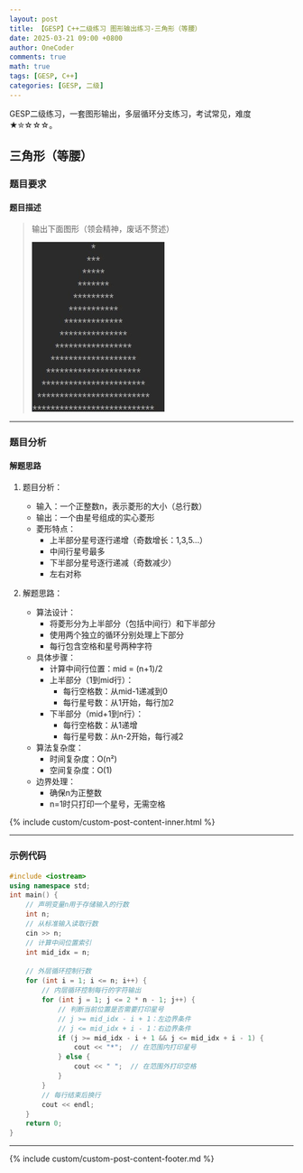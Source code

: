 ```yaml
---
layout: post
title: 【GESP】C++二级练习 图形输出练习-三角形（等腰）
date: 2025-03-21 09:00 +0800
author: OneCoder
comments: true
math: true
tags: [GESP, C++]
categories: [GESP, 二级]
---
```

GESP二级练习，一套图形输出，多层循环分支练习，考试常见，难度★✮☆☆☆。

<!--more-->

## 三角形（等腰）

### 题目要求

#### 题目描述

>输出下面图形（领会精神，废话不赘述）
>
>![X-OneCoder](/images/post/gesp/2/07_tri_mid.png)

---

### 题目分析

#### 解题思路

1. 题目分析：
   - 输入：一个正整数n，表示菱形的大小（总行数）
   - 输出：一个由星号组成的实心菱形
   - 菱形特点：
     - 上半部分星号逐行递增（奇数增长：1,3,5...）
     - 中间行星号最多
     - 下半部分星号逐行递减（奇数减少）
     - 左右对称

2. 解题思路：
   - 算法设计：
     - 将菱形分为上半部分（包括中间行）和下半部分
     - 使用两个独立的循环分别处理上下部分
     - 每行包含空格和星号两种字符
   - 具体步骤：
     - 计算中间行位置：mid = (n+1)/2
     - 上半部分（1到mid行）：
       - 每行空格数：从mid-1递减到0
       - 每行星号数：从1开始，每行加2
     - 下半部分（mid+1到n行）：
       - 每行空格数：从1递增
       - 每行星号数：从n-2开始，每行减2
   - 算法复杂度：
     - 时间复杂度：O(n²)
     - 空间复杂度：O(1)
   - 边界处理：
     - 确保n为正整数
     - n=1时只打印一个星号，无需空格

{% include custom/custom-post-content-inner.html %}

---

### 示例代码

```cpp
#include <iostream>
using namespace std;
int main() {
    // 声明变量n用于存储输入的行数
    int n;
    // 从标准输入读取行数
    cin >> n;
    // 计算中间位置索引
    int mid_idx = n;
    
    // 外层循环控制行数
    for (int i = 1; i <= n; i++) {
        // 内层循环控制每行的字符输出
        for (int j = 1; j <= 2 * n - 1; j++) {
            // 判断当前位置是否需要打印星号
            // j >= mid_idx - i + 1：左边界条件
            // j <= mid_idx + i - 1：右边界条件
            if (j >= mid_idx - i + 1 && j <= mid_idx + i - 1) {
                cout << "*";  // 在范围内打印星号
            } else {
                cout << " ";  // 在范围外打印空格
            }
        }
        // 每行结束后换行
        cout << endl;
    }
    return 0;
}
```

---

{% include custom/custom-post-content-footer.md %}
